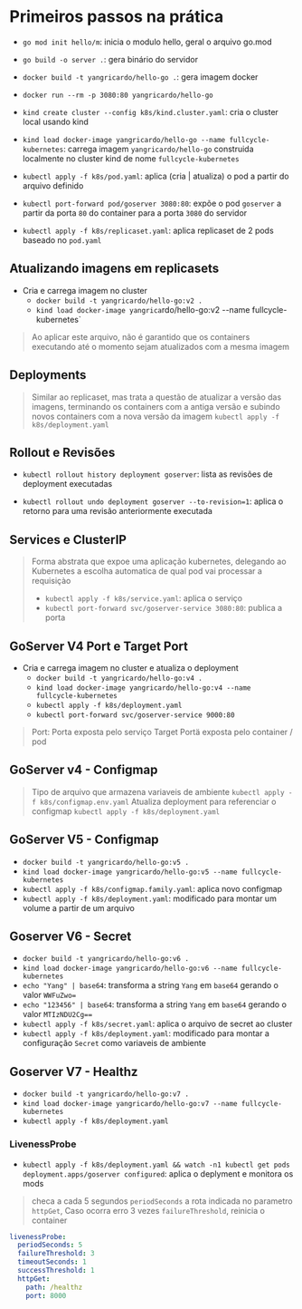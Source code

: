 # Primeiros passos na prática

- `go mod init hello/m`: inicia o modulo hello, geral o arquivo go.mod

- `go build -o server .`: gera binário do servidor

- `docker build -t yangricardo/hello-go .`: gera imagem docker

- `docker run --rm -p 3080:80 yangricardo/hello-go`

- `kind create cluster --config k8s/kind.cluster.yaml`: cria o cluster local usando kind

- `kind load docker-image yangricardo/hello-go --name fullcycle-kubernetes`: carrega imagem `yangricardo/hello-go` construida localmente no cluster kind de nome `fullcycle-kubernetes`

- `kubectl apply -f k8s/pod.yaml`: aplica (cria | atualiza) o pod a partir do arquivo definido

- `kubectl port-forward pod/goserver 3080:80`: expõe o pod `goserver` a partir da porta `80` do container para  a porta `3080` do servidor

- `kubectl apply -f k8s/replicaset.yaml`: aplica replicaset de 2 pods baseado no `pod.yaml`

## Atualizando imagens em replicasets

- Cria e carrega imagem no cluster
  - `docker build -t yangricardo/hello-go:v2 .`
  - `kind load docker-image yangrica`rdo/hello-go:v2 --name fullcycle-kubernetes`

> Ao aplicar este arquivo, não é garantido que os containers executando até o momento sejam atualizados com a mesma imagem

## Deployments

> Similar ao replicaset, mas trata a questão de atualizar a versão das imagens, terminando os containers com a antiga versão e subindo novos containers com a nova versão da imagem
> `kubectl apply -f k8s/deployment.yaml`

## Rollout e Revisões

- `kubectl rollout history deployment goserver`: lista as revisões de deployment executadas

- `kubectl rollout undo deployment goserver --to-revision=1`: aplica o retorno para uma revisão anteriormente executada

## Services e ClusterIP

> Forma abstrata que expoe uma aplicação kubernetes, delegando ao Kubernetes a escolha automatica de qual pod vai processar a requisiçào
>
> - `kubectl apply -f k8s/service.yaml`: aplica o serviço
> - `kubectl port-forward svc/goserver-service 3080:80`: publica a porta

## GoServer V4 Port e Target Port

- Cria e carrega imagem no cluster e atualiza o deployment
  - `docker build -t yangricardo/hello-go:v4 .`
  - `kind load docker-image yangricardo/hello-go:v4 --name fullcycle-kubernetes`
  - `kubectl apply -f k8s/deployment.yaml`
  - `kubectl port-forward svc/goserver-service 9000:80`

> Port: Porta exposta pelo serviço
> Target Portä exposta pelo container / pod

## GoServer v4 - Configmap

> Tipo de arquivo que armazena variaveis de ambiente
> `kubectl apply -f k8s/configmap.env.yaml`
> Atualiza deployment para referenciar o configmap
> `kubectl apply -f k8s/deployment.yaml`

## GoServer V5 - Configmap

- `docker build -t yangricardo/hello-go:v5 .`
- `kind load docker-image yangricardo/hello-go:v5 --name fullcycle-kubernetes`
- `kubectl apply -f k8s/configmap.family.yaml`: aplica novo configmap
- `kubectl apply -f k8s/deployment.yaml`: modificado para montar um volume a partir de um arquivo

## Goserver V6 - Secret

- `docker build -t yangricardo/hello-go:v6 .`
- `kind load docker-image yangricardo/hello-go:v6 --name fullcycle-kubernetes`
- `echo "Yang" | base64`: transforma a string `Yang` em `base64` gerando o valor `WWFuZwo=`
- `echo "123456" | base64`: transforma a string `Yang` em `base64` gerando o valor `MTIzNDU2Cg==`
- `kubectl apply -f k8s/secret.yaml`: aplica o arquivo de secret ao cluster
- `kubectl apply -f k8s/deployment.yaml`: modificado para montar a configuração `Secret` como variaveis de ambiente

## Goserver V7 - Healthz

- `docker build -t yangricardo/hello-go:v7 .`
- `kind load docker-image yangricardo/hello-go:v7 --name fullcycle-kubernetes`
- `kubectl apply -f k8s/deployment.yaml`

### LivenessProbe

- `kubectl apply -f k8s/deployment.yaml && watch -n1 kubectl get pods deployment.apps/goserver configured`: aplica o deplyment e monitora os mods

> checa a cada 5 segundos `periodSeconds` a rota indicada no parametro `httpGet`, Caso ocorra erro 3 vezes `failureThreshold`, reinicia o container

```yaml
livenessProbe:
  periodSeconds: 5
  failureThreshold: 3
  timeoutSeconds: 1
  successThreshold: 1
  httpGet: 
    path: /healthz
    port: 8000    
```
